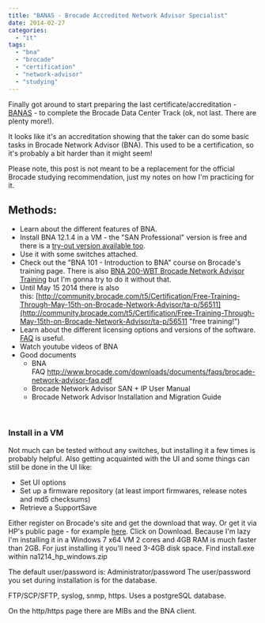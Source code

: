 ```yaml
---
title: "BANAS - Brocade Accredited Network Advisor Specialist"
date: 2014-02-27
categories: 
  - "it"
tags: 
  - "bna"
  - "brocade"
  - "certification"
  - "network-advisor"
  - "studying"
---
```


Finally got around to start preparing the last certificate/accreditation - [BANAS](http://www.brocade.com/education/certification-accreditation/accredited-network-advisor-specialist/curriculum.page "curriculum on brocade.com") - to complete the Brocade Data Center Track (ok, not last. There are plenty more!).

It looks like it's an accreditation showing that the taker can do some basic tasks in Brocade Network Advisor (BNA). This used to be a certification, so it's probably a bit harder than it might seem!

Please note, this post is not meant to be a replacement for the official Brocade studying recommendation, just my notes on how I'm practicing for it.

## **Methods:**

- Learn about the different features of BNA.
- Install BNA 12.1.4 in a VM - the "SAN Professional" version is free and there is a [try-out version available too](http://www.brocade.com/services-support/drivers-downloads/software-evaluations/index.page).
- Use it with some switches attached.
- Check out the "BNA 101 - Introduction to BNA" course on Brocade's training page. There is also [BNA 200-WBT Brocade Network Advisor Training](http://www.brocade.com/downloads/documents/course_data_sheets/BNA200-WBT-DataSheet.pdf) but I'm gonna try to do it without that.
- Until May 15 2014 there is also this: [http://community.brocade.com/t5/Certification/Free-Training-Through-May-15th-on-Brocade-Network-Advisor/ta-p/56511](http://community.brocade.com/t5/Certification/Free-Training-Through-May-15th-on-Brocade-Network-Advisor/ta-p/56511 "free training!")
- Learn about the different licensing options and versions of the software. [FAQ](http://www.brocade.com/downloads/documents/faqs/brocade-network-advisor-faq.pdf) is useful.
- Watch youtube videos of BNA
- Good documents
    - BNA FAQ http://www.brocade.com/downloads/documents/faqs/brocade-network-advisor-faq.pdf
    - Brocade Network Advisor SAN + IP User Manual
    - Brocade Network Advisor Installation and Migration Guide

 

### Install in a VM

Not much can be tested without any switches, but installing it a few times is probably helpful. Also getting acquainted with the UI and some things can still be done in the UI like:

- Set UI options
- Set up a firmware repository (at least import firmwares, release notes and md5 checksums)
- Retrieve a SupportSave

Either register on Brocade's site and get the download that way. Or get it via HP's public page - for example [here](http://www8.hp.com/us/en/products/storage-software/product-detail.html?oid=3832744#!tab=features). Click on Download. Because I'm lazy I'm installing it in a Windows 7 x64 VM 2 cores and 4GB RAM is much faster than 2GB. For just installing it you'll need 3-4GB disk space. Find install.exe within na1214\_hp\_windows.zip

The default user/password is: Administrator/password The user/password you set during installation is for the database.

FTP/SCP/SFTP, syslog, snmp, https. Uses a postgreSQL database.

On the http/https page there are MIBs and the BNA client.
